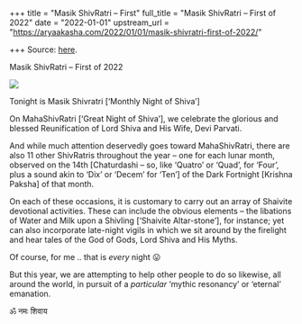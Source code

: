 +++
title = "Masik ShivRatri – First"
full_title = "Masik ShivRatri – First of 2022"
date = "2022-01-01"
upstream_url = "https://aryaakasha.com/2022/01/01/masik-shivratri-first-of-2022/"

+++
Source: [here](https://aryaakasha.com/2022/01/01/masik-shivratri-first-of-2022/).

Masik ShivRatri – First of 2022

![](https://aryaakasha.files.wordpress.com/2022/01/2b217d43c21b5cebea22338576be28e2.jpg?w=564)

Tonight is Masik Shivratri \[‘Monthly Night of Shiva’\]

On MahaShivRatri \[‘Great Night of Shiva’\], we celebrate the glorious
and blessed Reunification of Lord Shiva and His Wife, Devi Parvati.

And while much attention deservedly goes toward MahaShivRatri, there are
also 11 other ShivRatris throughout the year – one for each lunar month,
observed on the 14th \[Chaturdashi – so, like ‘Quatro’ or ‘Quad’, for
‘Four’, plus a sound akin to ‘Dix’ or ‘Decem’ for ‘Ten’\] of the Dark
Fortnight \[Krishna Paksha\] of that month.

On each of these occasions, it is customary to carry out an array of
Shaivite devotional activities. These can include the obvious elements –
the libations of Water and Milk upon a Shivling \[‘Shaivite
Altar-stone’\], for instance; yet can also incorporate late-night vigils
in which we sit around by the firelight and hear tales of the God of
Gods, Lord Shiva and His Myths.

Of course, for me .. that is *every* night 😛

But this year, we are attempting to help other people to do so likewise,
all around the world, in pursuit of a *particular* ‘mythic resonancy’ or
‘eternal’ emanation.

ॐ नमः शिवाय
